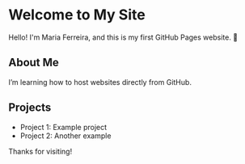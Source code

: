 # Welcome to My Site
Hello! I'm Maria Ferreira, and this is my first GitHub Pages website. 🎉  

## About Me
I’m learning how to host websites directly from GitHub.  

## Projects
- Project 1: Example project  
- Project 2: Another example  

Thanks for visiting!
